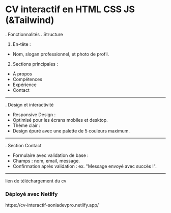 <h1>CV interactif en HTML CSS JS (&Tailwind)</h1>


. Fonctionnalités
. Structure 
1.	En-tête :<br>
-	Nom, slogan professionnel, et photo de profil.
2.	Sections principales : <br>
-	À propos 
-	Compétences 
-	Expérience 
-	Contact
________________________________________
 . Design et interactivité<br>
-	Responsive Design :<br>
-	Optimisé pour les écrans mobiles et desktop.<br>
-	Thème clair :<br>
-	Design épuré avec une palette de 5 couleurs maximum.<br>

________________________________________
 . Section Contact<br>
-	Formulaire avec validation de base :<br>
-	Champs : nom, email, message.<br>
-	Confirmation après validation : ex. "Message envoyé avec succès !".<br>
________________________________________


lien de téléchargement du cv 


<h3>Déployé avec Netlify</h3>
https://cv-interactif-soniadevpro.netlify.app/
